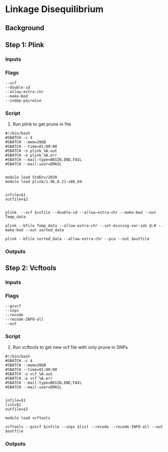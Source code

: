 # Linkage Disequilibrium

## Background

## Step 1: Plink

### Inputs

### Flags
`--vcf`  
`--double-id`  
`--allow-extra-chr`  
`--make-bed`  
`--indep-pairwise`  

### Script

1. Run plink to get prune in file

```
#!/bin/bash
#SBATCH -c 4
#SBATCH --mem=28GB
#SBATCH --time=01:00:00
#SBATCH -o plink_%A.out
#SBATCH -e plink_%A.err
#SBATCH --mail-type=BEGIN,END,FAIL
#SBATCH --mail-user=EMAIL


module load StdEnv/2020
module load plink/1.9b_6.21-x86_64


infile=$1
outfile=$2


plink  --vcf $infile --double-id --allow-extra-chr --make-bed --out Temp_data

plink --bfile Temp_data --allow-extra-chr --set-missing-var-ids @:# --make-bed --out sorted_data

plink --bfile sorted_data --allow-extra-chr --pca --out $outfile
```
### Outputs

## Step 2: Vcftools

### Inputs

### Flags
`--gzvcf`  
`--snps`  
`--recode`  
`--recode-INFO-all`  
`--out`  

### Script

2. Run vcftools to get new vcf file with only prune in SNPs
```
#!/bin/bash
#SBATCH -c 4
#SBATCH --mem=28GB
#SBATCH --time=01:00:00
#SBATCH -o vcf_%A.out
#SBATCH -e vcf_%A.err
#SBATCH --mail-type=BEGIN,END,FAIL
#SBATCH --mail-user=EMAIL


infile=$1
list=$2
outfile=$3

module load vcftools

vcftools --gzvcf $infile --snps $list --recode --recode-INFO-all --out $outfile

```
### Outputs
